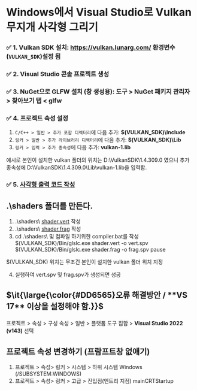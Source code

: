 # Windows에서 Visual Studio로 Vulkan 무지개 사각형 그리기
### ✅ 1. Vulkan SDK 설치: https://vulkan.lunarg.com/ 환경변수(`VULKAN_SDK`)설정 됨 
### ✅ 2. Visual Studio 콘솔 프로젝트 생성 
### ✅ 3. NuGet으로 GLFW 설치 (창 생성용): 도구 > NuGet 패키지 관리자 > 찾아보기 탭 < **glfw**
### ✅ 4. 프로젝트 속성 설정
1. `C/C++ > 일반 > 추가 포함 디렉터리`에 다음 추가: **$(VULKAN_SDK)\Include**
2. `링커 > 일반 > 추가 라이브러리 디렉터리`에 다음 추가: **$(VULKAN_SDK)\Lib**
3. `링커 > 입력 > 추가 종속성`에 다음 추가: **vulkan-1.lib**

예시로 본인이 설치한 vulkan 폴더의 위치는 D:\VulkanSDK\1.4.309.0 였으니
추가 종속성에 D:\VulkanSDK\1.4.309.0\Lib\vulkan-1.lib을 입력함.

### ✅ 5. [사각형 출력 코드 작성](https://github.com/Regnits0514/graphics_report/blob/main/%ED%80%B4%EC%A6%88/triangle/vk1.cpp)
## .\shaders 폴더를 만든다. 
1. .\shaders\ [shader.vert](https://github.com/Regnits0514/graphics_report/blob/main/%ED%80%B4%EC%A6%88/triangle/shaders/shader.vert) 작성
2. .\shaders\ [shader.frag](https://github.com/Regnits0514/graphics_report/blob/main/%ED%80%B4%EC%A6%88/triangle/shaders/shader.frag) 작성
3. cd .\shaders\ 및 컴파일 하기위한 compiler.bat를 작성
$(VULKAN_SDK)/Bin/glslc.exe shader.vert -o vert.spv
$(VULKAN_SDK)/Bin/glslc.exe shader.frag -o frag.spv
pause

$(VULKAN_SDK) 위치는 무조건 본인이 설치한 vulkan 폴더 위치 지정

4. 실행하여 vert.spv 및 frag.spv가 생성되면 성공

## <p>$\it{\large{\color{#DD6565}오류 해결방안 / **VS 17** 이상을 설정해야 함.}}$</p>
프로젝트 > 속성 > 구성 속성 > 일반 > 플랫폼 도구 집합 > **Visual Studio 2022 (v143)** 선택

## 프로젝트 속성 변경하기 (프람프트창 없애기)
1. 프로젝트 > 속성> 링커 > 시스템 > 하위 시스템 Windows (/SUBSYSTEM:WINDOWS)
2. 프로젝트 > 속성> 링커 > 고급 > 진입점(엔트리 지점) mainCRTStartup
